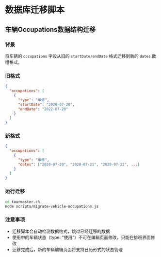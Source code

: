 # 数据库迁移脚本

## 车辆Occupations数据结构迁移

### 背景
将车辆的 `occupations` 字段从旧的 `startDate/endDate` 格式迁移到新的 `dates` 数组格式。

### 旧格式
```json
{
  "occupations": [
    {
      "type": "维修",
      "startDate": "2020-07-20",
      "endDate": "2022-07-20"
    }
  ]
}
```

### 新格式
```json
{
  "occupations": [
    {
      "type": "维修",
      "dates": ["2020-07-20", "2020-07-21", "2020-07-22", ...]
    }
  ]
}
```

### 运行迁移
```bash
cd tourmaster.ch
node scripts/migrate-vehicle-occupations.js
```

### 注意事项
- 迁移脚本会自动检测数据格式，跳过已经迁移的数据
- 使用中的车辆状态（type: "使用"）不可在编辑页面修改，只能在排班界面修改
- 迁移完成后，新的车辆编辑页面将支持日历形式的状态管理 